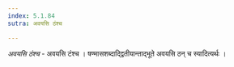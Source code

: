 ```yaml
---
index: 5.1.84
sutra: अवयसि ठंश्च

---
```

_अवयसि ठंश्च_ - अवयसि टंश्च । षण्मासशब्दाद्द्वितीयान्ताद्भूते अवयसि ठन् च स्यादित्यर्थः । 